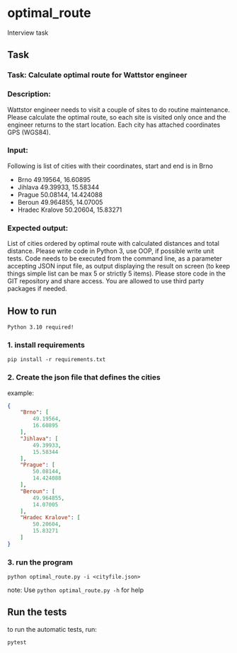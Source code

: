 # optimal_route
Interview task


## Task

### Task: Calculate optimal route for Wattstor engineer

### Description:
Wattstor engineer needs to visit a couple of sites to do routine maintenance.
Please calculate the optimal route, so each site is visited only once and the engineer returns
to the start location.
Each city has attached coordinates GPS (WGS84).
### Input:
Following is list of cities with their coordinates, start and end is in Brno
- Brno 49.19564, 16.60895
- Jihlava 49.39933, 15.58344
- Prague 50.08144, 14.424088
- Beroun 49.964855, 14.07005
- Hradec Kralove 50.20604, 15.83271

### Expected output:
List of cities ordered by optimal route with calculated distances and total distance.
Please write code in Python 3, use OOP, if possible write unit tests.
Code needs to be executed from the command line, as a parameter accepting JSON input
file, as output displaying the result on screen (to keep things simple list can be max 5 or
strictly 5 items).
Please store code in the GIT repository and share access. You are allowed to use third party
packages if needed.

## How to run

    Python 3.10 required!

### 1. install requirements

    pip install -r requirements.txt

### 2. Create the json file that defines the cities

example:

```json
{
    "Brno": [
        49.19564,
        16.60895
    ],
    "Jihlava": [
        49.39933,
        15.58344
    ],
    "Prague": [
        50.08144,
        14.424088
    ],
    "Beroun": [
        49.964855,
        14.07005
    ],
    "Hradec Kralove": [
        50.20604,
        15.83271
    ]
}
```

### 3. run the program

    python optimal_route.py -i <cityfile.json>


note: Use `python optimal_route.py -h` for help


## Run the tests

to run the automatic tests, run:

    pytest